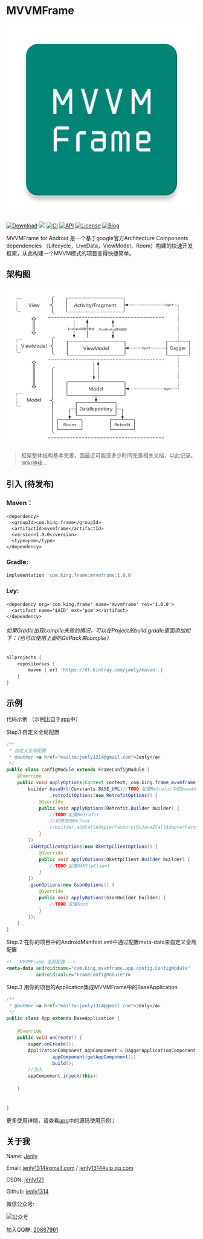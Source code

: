 # MVVMFrame

![Image](app/src/main/ic_launcher-web.png)

[![Download](https://img.shields.io/badge/download-App-blue.svg)](https://raw.githubusercontent.com/jenly1314/MVVMFrame/master/app/release/app-release.apk)
[![](https://jitpack.io/v/jenly1314/MVVMFrame.svg)](https://jitpack.io/#jenly1314/MVVMFrame)
[![CI](https://travis-ci.org/jenly1314/MVVMFrame.svg?branch=master)](https://travis-ci.org/jenly1314/MVVMFrame)
[![API](https://img.shields.io/badge/API-15%2B-blue.svg?style=flat)](https://android-arsenal.com/api?level=16)
[![License](https://img.shields.io/badge/license-MIT-blue.svg)](https://opensource.org/licenses/mit-license.php)
[![Blog](https://img.shields.io/badge/blog-Jenly-9933CC.svg)](http://blog.csdn.net/jenly121)

MVVMFrame for Android 是一个基于google官方Architecture Components dependencies （Lifecycle，LiveData，ViewModel，Room）构建的快速开发框架，从此构建一个MVVM模式的项目变得快捷简单。

## 架构图
![Image](image/mvvm_architecture.jpg)

> 框架整体结构基本完善，因最近可能没多少时间完善相关文档，以此记录。Wiki待续...

## 引入 (待发布)

### Maven：
```maven
<dependency>
  <groupId>com.king.frame</groupId>
  <artifactId>mvvmframe</artifactId>
  <version>1.0.0</version>
  <type>pom</type>
</dependency>
```
### Gradle:
```gradle
implementation 'com.king.frame:mvvmframe:1.0.0'
```
### Lvy:
```lvy
<dependency org='com.king.frame' name='mvvmframe' rev='1.0.0'>
  <artifact name='$AID' ext='pom'></artifact>
</dependency>
```

###### 如果Gradle出现compile失败的情况，可以在Project的build.gradle里面添加如下：（也可以使用上面的GitPack来complie）
```gradle
allprojects {
    repositories {
        maven { url 'https://dl.bintray.com/jenly/maven' }
    }
}
```


## 示例

代码示例 （示例出自于[app](app)中）

Step.1 自定义全局配置
```Java
/**
 * 自定义全局配置
 * @author <a href="mailto:jenly1314@gmail.com">Jenly</a>
 */
public class ConfigModule extends FrameConfigModule {
    @Override
    public void applyOptions(Context context, com.king.frame.mvvmframe.di.module.ConfigModule.Builder builder) {
        builder.baseUrl(Constants.BASE_URL)//TODO 配置Retrofit中的baseUrl
                .retrofitOptions(new RetrofitOptions() {
            @Override
            public void applyOptions(Retrofit.Builder builder) {
                //TODO 配置Retrofit
                //如想使用RxJava
                //builder.addCallAdapterFactory(RxJava2CallAdapterFactory.create())
            }
        })
        .okHttpClientOptions(new OkHttpClientOptions() {
            @Override
            public void applyOptions(OkHttpClient.Builder builder) {
                //TODO 配置OkHttpClient
            }
        })
        .gsonOptions(new GsonOptions() {
            @Override
            public void applyOptions(GsonBuilder builder) {
                //TODO 配置Gson
            }
        });
    }
}
```
Step.2 在你的项目中的AndroidManifest.xml中通过配置meta-data来自定义全局配置
```Xml
<!-- MVVMFrame 全局配置 -->
<meta-data android:name="com.king.mvvmframe.app.config.ConfigModule"
           android:value="FrameConfigModule"/>
```
Step.3 用你的项目的Application集成MVVMFrame中的BaseApplication
```Java
/**
 * @author <a href="mailto:jenly1314@gmail.com">Jenly</a>
 */
public class App extends BaseApplication {

    @Override
    public void onCreate() {
        super.onCreate();
        ApplicationComponent appComponent = DaggerApplicationComponent.builder()
                .appComponent(getAppComponent())
                .build();
        //注入
        appComponent.inject(this);

    }


}
```


更多使用详情，请查看[app](app)中的源码使用示例；

## 关于我
   Name: <a title="关于作者" href="https://about.me/jenly1314" target="_blank">Jenly</a>

   Email: <a title="欢迎邮件与我交流" href="mailto:jenly1314@gmail.com" target="_blank">jenly1314#gmail.com</a> / <a title="给我发邮件" href="mailto:jenly1314@vip.qq.com" target="_blank">jenly1314#vip.qq.com</a>

   CSDN: <a title="CSDN博客" href="http://blog.csdn.net/jenly121" target="_blank">jenly121</a>

   Github: <a title="Github开源项目" href="https://github.com/jenly1314" target="_blank">jenly1314</a>

   微信公众号:

   ![公众号](http://olambmg9j.bkt.clouddn.com/jenly666.jpg)

   加入QQ群: <a title="点击加入QQ群" href="http://shang.qq.com/wpa/qunwpa?idkey=8fcc6a2f88552ea44b1411582c94fd124f7bb3ec227e2a400dbbfaad3dc2f5ad" target="_blank">20867961</a>


   